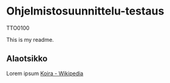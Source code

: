 # Ohjelmistosuunnittelu-testaus
TTO0100

This is my readme.

## Alaotsikko

Lorem ipsum
[Koira - Wikipedia](https://fi.wikipedia.org/wiki/Koira)
